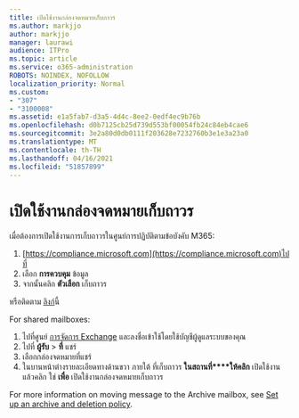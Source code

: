 ```yaml
---
title: เปิดใช้งานกล่องจดหมายเก็บถาวร
ms.author: markjjo
author: markjjo
manager: laurawi
audience: ITPro
ms.topic: article
ms.service: o365-administration
ROBOTS: NOINDEX, NOFOLLOW
localization_priority: Normal
ms.custom:
- "307"
- "3100008"
ms.assetid: e1a5fab7-d3a5-4d4c-8ee2-0edf4ec9b76b
ms.openlocfilehash: d0b7125cb25d739d553bf00054fb24c84eb4cae6
ms.sourcegitcommit: 3e2a80d0db0111f203628e7232760b3e1e3a23a0
ms.translationtype: MT
ms.contentlocale: th-TH
ms.lasthandoff: 04/16/2021
ms.locfileid: "51857899"
---
```

# <a name="enable-an-archive-mailbox"></a>เปิดใช้งานกล่องจดหมายเก็บถาวร

เมื่อต้องการเปิดใช้งานการเก็บถาวรในศูนย์การปฏิบัติตามข้อบังคับ M365:

1. [https://compliance.microsoft.com](https://compliance.microsoft.com)ไปที่
2. เลือก **การควบคุม** ข้อมูล
3. จากนั้นคลิก **ตัวเลือก** เก็บถาวร

หรือติดตาม [ลิงก์](https://sip.compliance.microsoft.com/informationgovernance?viewid=archive)นี้  

For shared mailboxes:

1. ไปที่ศูนย์ [การจัดการ Exchange](https://outlook.office365.com/ecp) และลงชื่อเข้าใช้โดยใช้บัญชีผู้ดูแลระบบของคุณ
2. ไปที่ **ผู้รับ**  >  **ที่** แชร์
3. เลือกกล่องจดหมายที่แชร์
4. ในบานหน้าต่างรายละเอียดทางด้านขวา ภายใต้ ที่เก็บถาวร **ในสถานที่****ให้คลิก** เปิดใช้งาน แล้วคลิก ใช่ **เพื่อ** เปิดใช้งานกล่องจดหมายเก็บถาวร

For more information on moving message to the Archive mailbox, see [Set up an archive and deletion policy](https://docs.microsoft.com//office365/securitycompliance/set-up-an-archive-and-deletion-policy-for-mailboxes).
